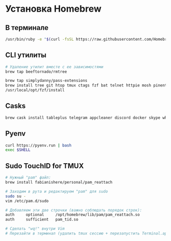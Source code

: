 # Установка Homebrew

## В терминале

```bash
/usr/bin/ruby -e "$(curl -fsSL https://raw.githubusercontent.com/Homebrew/install/master/install)"
```

## CLI утилиты

```bash
# Удаление утилит вместе с ее зависимостями
brew tap beeftornado/rmtree

brew tap simplydanny/pass-extensions
brew install tree git htop tmux ctags fzf bat telnet httpie mosh pinentry-mac gnupg vim nmap
/usr/local/opt/fzf/install
```

## Casks

```bash
brew cask install tableplus telegram appcleaner discord docker skype whatsapp protonvpn notion boop maccy
```

## Pyenv

```bash
curl https://pyenv.run | bash
exec $SHELL
```

## Sudo TouchID for TMUX

```bash
# Нужный "pam" файл:
brew install fabianishere/personal/pam_reattach

# Заходим в рута и редактируем "pam" для sudo
sudo su -
vim /etc/pam.d/sudo

# Добавляем эти две строчки (важно соблюдать порядок строк):
auth     optional     /opt/homebrew/lib/pam/pam_reattach.so
auth     sufficient   pam_tid.so

# Сделать "wq!" внутри Vim
# Перезайти в терминал (удалить tmux сессию + перезапустить Terminal.app)
```
